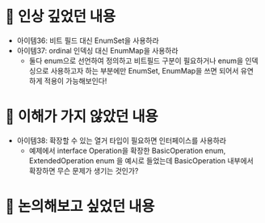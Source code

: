 # 📌 인상 깊었던 내용
* 아이템36: 비트 필드 대신 EnumSet을 사용하라
* 아이템37: ordinal 인덱싱 대신 EnumMap을 사용하라
  - 둘다 enum으로 선언하여 정의하고 비트필드 구분이 필요하거나 enum을 인덱싱으로 사용하고자 하는 부분에만 EnumSet, EnumMap을 쓰면 되어서 유연하게 적용이 가능해보인다!

# 📌 이해가 가지 않았던 내용

* 아이템38: 확장할 수 있는 열거 타입이 필요하면 인터페이스를 사용하라
  - 예제에서 interface Operation을 확장한 BasicOperation enum, ExtendedOperation enum 을 예시로 들었는데 BasicOperation 내부에서 확장하면 무슨 문제가 생기는 것인가?

# 📌 논의해보고 싶었던 내용
